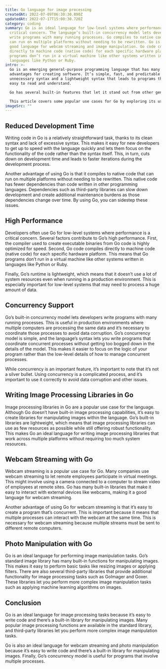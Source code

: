 ```yaml
---
title: Go language for image processing
createdAt: 2022-07-09T06:30:30.890Z
updatedAt: 2022-07-17T15:00:30.720Z
category: coding
summary: Go is an ideal language for low-level systems where performance is a
  critical concern. The language’s built-in concurrency model lets developers
  write programs with many running processes. Go compiles to native code that
  can run on multiple platforms without needing to be rewritten. Go is also a
  good language for webcam streaming and image manipulation. Go code compiles
  directly to machine code (native code) for each specific hardware platform. Go
  programs don’t run in a virtual machine like other systems written in
  languages like Python or Ruby.
intro: >-
  Go is an emerging general-purpose programming language that has many
  advantages for creating software. It’s simple, fast, and predictable with no
  unnecessary syntax and a lightweight syntax that leads to programs that are
  easy to read and understand.

  Go has several built-in features that let it stand out from other general programming languages. For example, being able to define your own custom data types is something not many other general-purpose languages have. In addition, Go makes it easy to build packages of related functions and variables so they can be reused easily. The simplicity of the language makes it ideal for beginners as well as experienced programmers who don’t want to spend a lot of time learning new syntax and semantics. 

  This article covers some popular use cases for Go by exploring its usage in image processing projects like webcam streaming and photo manipulation libraries such as GoImager or the old standard image package inbuilt with every installation of Go which we will see later in this article.
imageSrc: ""
---
```


## Reduced Development Time

Writing code in Go is a relatively straightforward task, thanks to its clean syntax and lack of excessive syntax. This makes it easy for new developers to get up to speed with the language quickly and lets them focus on the functionality of the code rather than the syntax itself. This, in turn, cuts down on development time and leads to faster iterations during the development process.

Another advantage of using Go is that it compiles to native code that can run on multiple platforms without needing to be rewritten. This native code has fewer dependencies than code written in other programming languages. Dependencies such as third-party libraries can slow down development and create additional maintenance burdens as those dependencies change over time. By using Go, you can sidestep these issues.

## High Performance

Developers often use Go for low-level systems where performance is a critical concern. Several factors contribute to Go’s high performance. First, the compiler used to create executable binaries from Go code is highly optimized for speed. Second, Go code compiles directly to machine code (native code) for each specific hardware platform. This means that Go programs don’t run in a virtual machine like other systems written in languages like Python or Ruby.

Finally, Go’s runtime is lightweight, which means that it doesn’t use a lot of system resources even when running in a production environment. This is especially important for low-level systems that may need to process a huge amount of data.

## Concurrency Support

Go’s built-in concurrency model lets developers write programs with many running processes. This is useful in production environments where multiple computers are processing the same data and it’s necessary to coordinate those processes to avoid data corruption.
Go’s concurrency model is simple, and the language’s syntax lets you write programs that coordinate concurrent processes without getting too bogged down in the details of the model. This makes it easier to focus on the logic of your program rather than the low-level details of how to manage concurrent processes.

While concurrency is an important feature, it’s important to note that it’s not a silver bullet. Using concurrency is a complicated process, and it’s important to use it correctly to avoid data corruption and other issues.

## Writing Image Processing Libraries in Go

Image processing libraries in Go are a popular use case for the language. Although Go doesn’t have built-in image processing capabilities, it’s easy to create libraries for manipulating images within the language.
Go’s built-in libraries are lightweight, which means that image processing libraries can use as few resources as possible while still offering robust functionality. This makes Go an ideal language for writing image processing libraries that work across multiple platforms without requiring too much system resources.

## Webcam Streaming with Go

Webcam streaming is a popular use case for Go. Many companies use webcam streaming to let remote employees participate in virtual meetings. This might involve using a camera connected to a computer to stream video of employees at remote sites.
Go has many built-in libraries that make it easy to interact with external devices like webcams, making it a good language for webcam streaming.

Another advantage of using Go for webcam streaming is that it’s easy to create a program that’s concurrent. This is important because it means that multiple processes can interact with the webcam at the same time. This is necessary for webcam streaming because multiple streams must be sent to different remote computers.

## Photo Manipulation with Go

Go is an ideal language for performing image manipulation tasks. Go’s standard image library has many built-in functions for manipulating images. This makes it easy to perform basic tasks like resizing images or applying filters.
There are also several third-party libraries that provide additional functionality for image processing tasks such as GoImager and Goxer. These libraries let you perform more complex image manipulation tasks such as applying machine learning algorithms on images.

## Conclusion

Go is an ideal language for image processing tasks because it’s easy to write code and there’s a built-in library for manipulating images. Many popular image processing functions are available in the standard library, and third-party libraries let you perform more complex image manipulation tasks.

Go is also an ideal language for webcam streaming and photo manipulation because it’s easy to write code and there’s a built-in library for manipulating images. Finally, Go’s concurrency model is useful for programs that involve multiple processes.
